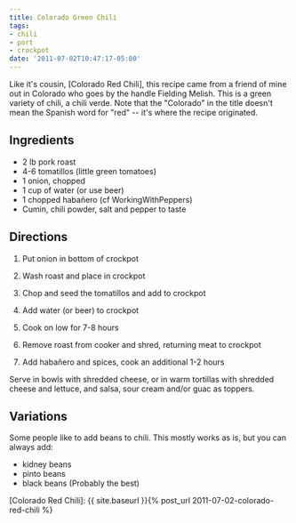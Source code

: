 ```yaml
---
title: Colorado Green Chili
tags:
- chili
- port
- crockpot
date: '2011-07-02T10:47:17-05:00'
---
```

Like it's cousin, [Colorado Red Chili], this recipe came from a friend
of mine out in Colorado who goes by the handle Fielding Melish.  This
is a green variety of chili, a chili verde. Note that the "Colorado"
in the title doesn't mean the Spanish word for "red" -- it's where the
recipe originated.

## Ingredients

* 2 lb pork roast
* 4-6 tomatillos (little green tomatoes)
* 1 onion, chopped
* 1 cup of water (or use beer)
* 1 chopped habañero (cf WorkingWithPeppers)
* Cumin, chili powder, salt and pepper to taste

## Directions

1.  Put onion in bottom of crockpot

1.  Wash roast and place in crockpot

1.  Chop and seed the tomatillos and add to crockpot

1.  Add water (or beer) to crockpot

1.  Cook on low for 7-8 hours

1.  Remove roast from cooker and shred, returning meat to crockpot

1.  Add habañero and spices, cook an additional 1-2 hours

Serve in bowls with shredded cheese, or in warm tortillas with shredded cheese and lettuce, and salsa, sour cream and/or guac as toppers.

## Variations

Some people like to add beans to chili. This mostly works as is, but you can always add:

* kidney beans
* pinto beans
* black beans (Probably the best)


[Colorado Red Chili]: {{ site.baseurl }}{% post_url 2011-07-02-colorado-red-chili %} 
